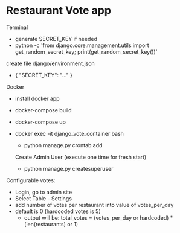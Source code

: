# Restaurant Vote app

Terminal
 - generate SECRET_KEY if needed 
 - python -c 'from django.core.management.utils import get_random_secret_key; print(get_random_secret_key())'

create file django/environment.json
 - { "SECRET_KEY": "..." }

Docker
 - install docker app
 - docker-compose build
 - docker-compose up
 - docker exec -it django_vote_container bash
   - python manage.py crontab add
   
   Create Admin User (execute one time for fresh start)
   - python manage.py createsuperuser
   

Configurable votes:
 - Login, go to admin site
 - Select Table - Settings
 - add number of votes per restaurant into value of votes_per_day
 - default is 0 (hardcoded votes is 5)
   - output will be: total_votes = (votes_per_day or hardcoded) * (len(restaurants) or 1)

 
